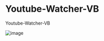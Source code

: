 # Youtube-Watcher-VB
Youtube-Watcher-VB


![image](https://github.com/noradlb1/Youtube-Watcher-VB/assets/74623428/011d0d3d-a713-4275-8a5f-f176dd09ec80)

